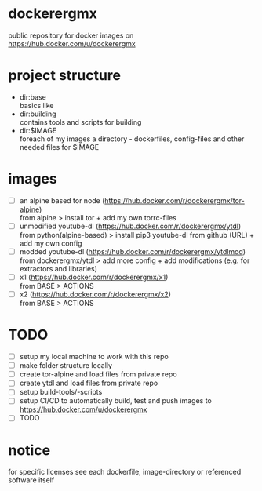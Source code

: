 # dockerergmx
public repository for docker images on https://hub.docker.com/u/dockerergmx

# project structure
- dir:base \
  basics like
- dir:building \
  contains tools and scripts for building
- dir:$IMAGE \
  foreach of my images a directory - dockerfiles, config-files and other needed files for $IMAGE

# images
- [ ] an alpine based tor node (https://hub.docker.com/r/dockerergmx/tor-alpine) \
      from alpine > install tor + add my own torrc-files
- [ ] unmodified youtube-dl (https://hub.docker.com/r/dockerergmx/ytdl) \
      from python(alpine-based) > install pip3 youtube-dl from github (URL) + add my own config
- [ ] modded youtube-dl (https://hub.docker.com/r/dockerergmx/ytdlmod) \
      from dockerergmx/ytdl > add more config + add modifications (e.g. for extractors and libraries)
- [ ] x1 (https://hub.docker.com/r/dockerergmx/x1) \
      from BASE > ACTIONS
- [ ] x2 (https://hub.docker.com/r/dockerergmx/x2) \
      from BASE > ACTIONS

# TODO
- [ ] setup my local machine to work with this repo
- [ ] make folder structure locally
- [ ] create tor-alpine and load files from private repo
- [ ] create ytdl and load files from private repo
- [ ] setup build-tools/-scripts
- [ ] setup CI/CD to automatically build, test and push images to https://hub.docker.com/u/dockerergmx
- [ ] TODO

# notice
for specific licenses see each dockerfile, image-directory or referenced software itself
